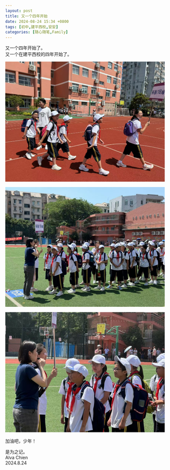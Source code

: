 ```yaml
---
layout: post
title: 又一个四年开始
date: 2024-08-24 15:34 +0800
tags: [初中,建平西校,安安]
categories: [随心随笔,Family]
---
```


又一个四年开始了。   
又一个在建平西校的四年开始了。   


![0001](/assets/uploads/2024/08/0001.jpg)

![0002](/assets/uploads/2024/08/0002.jpg)

![0003](/assets/uploads/2024/08/0003.jpg)


加油吧，少年！


是为之记。     
Alva Chien     
2024.8.24      
